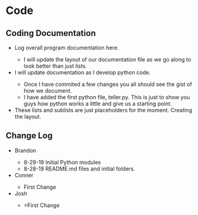 <h1>Code</h1>

<h2>Coding Documentation</h2>
<ul>
	<li>Log overall program documentation here.</li>
	<ul>
		<li>I will update the layout of our documentation file as we go along to look better than just lists.</li>
	</ul>
	<li>I will update documentation as I develop python code.</li>
	<ul>
		<li>Once I have commited a few changes you all should see the gist of how we document.</li>
		<li>I have added the first python file, teller.py. This is just to show you guys how python works a little and give us a starting point.</li>
	</ul>
	<li>These lists and sublists are just placeholders for the moment. Creating the layout.</li>
</ul>

<h2>Change Log</h2>
<ul>
	<li>Brandon</li>
	<ul>
		<li>8-29-19 Initial Python modules</li>
		<li>8-28-19 README.md files and initial folders.</li>		
	</ul>
	<li>Conner</li>
	<ul>
		<li>First Change</li>
	</ul>	
	<li>Josh</li>
	<ul>
		<li>>First Change</li>
	</ul>	
</ul>


